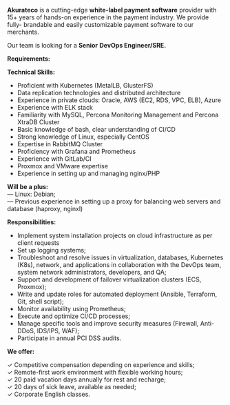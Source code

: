 **Akurateco** is a cutting-edge **white-label payment software** provider with
15+ years of hands-on experience in the payment industry. We provide fully-
brandable and easily customizable payment software to our merchants.

Our team is looking for a **Senior** **DevOps Engineer/SRE.**

**Requirements:**

**Technical Skills:**

  * Proficient with Kubernetes (MetalLB, GlusterFS)
  * Data replication technologies and distributed architecture
  * Experience in private clouds: Oracle, AWS (EC2, RDS, VPC, ELB), Azure
  * Experience with ELK stack
  * Familiarity with MySQL, Percona Monitoring Management and Percona XtraDB Cluster
  * Basic knowledge of bash, clear understanding of CI/CD
  * Strong knowledge of Linux, especially CentOS
  * Expertise in RabbitMQ Cluster
  * Proficiency with Grafana and Prometheus
  * Experience with GitLab/CI
  * Proxmox and VMware expertise
  * Experience in setting up and managing nginx/PHP

**Will be a plus:**  
— Linux: Debian;  
— Previous experience in setting up a proxy for balancing web servers and
database (haproxy, nginxl)

**Responsibilities:**

  * Implement system installation projects on cloud infrastructure as per client requests
  * Set up logging systems;
  * Troubleshoot and resolve issues in virtualization, databases, Kubernetes (K8s), network, and applications in collaboration with the DevOps team, system network administrators, developers, and QA;
  * Support and development of failover virtualization clusters (ECS, Proxmox);
  * Write and update roles for automated deployment (Ansible, Terraform, Git, shell script);
  * Monitor availability using Prometheus;
  * Execute and optimize CI/CD processes;
  * Manage specific tools and improve security measures (Firewall, Anti-DDoS, IDS/IPS, WAF);
  * Participate in annual PCI DSS audits.

**We offer:**

✓ Competitive compensation depending on experience and skills;  
✓ Remote-first work environment with flexible working hours;  
✓ 20 paid vacation days annually for rest and recharge;  
✓ 20 days of sick leave, available as needed;  
✓ Corporate English classes.